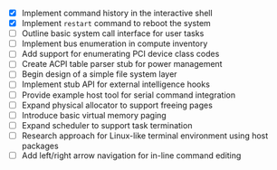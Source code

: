 - [x] Implement command history in the interactive shell
- [x] Implement `restart` command to reboot the system
- [ ] Outline basic system call interface for user tasks
- [ ] Implement bus enumeration in compute inventory
- [ ] Add support for enumerating PCI device class codes
- [ ] Create ACPI table parser stub for power management
- [ ] Begin design of a simple file system layer
- [ ] Implement stub API for external intelligence hooks
- [ ] Provide example host tool for serial command integration
- [ ] Expand physical allocator to support freeing pages
- [ ] Introduce basic virtual memory paging
- [ ] Expand scheduler to support task termination
- [ ] Research approach for Linux-like terminal environment using host packages
- [ ] Add left/right arrow navigation for in-line command editing

